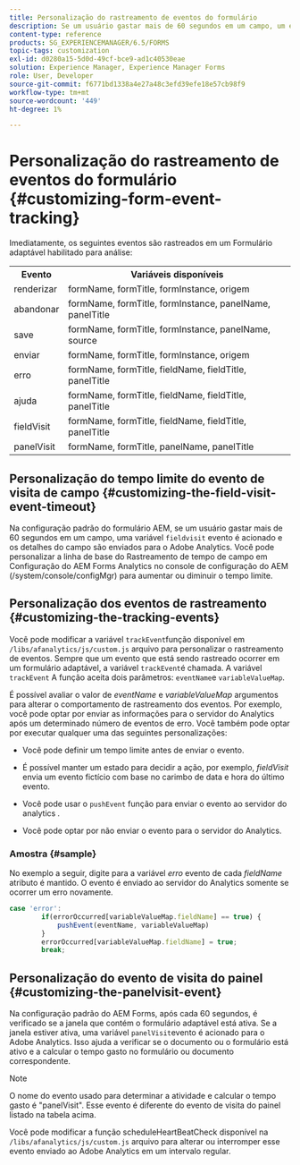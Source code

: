 ```yaml
---
title: Personalização do rastreamento de eventos do formulário
description: Se um usuário gastar mais de 60 segundos em um campo, um evento fieldvisit é acionado e os detalhes do campo são enviados ao Adobe SiteCatalyst.
content-type: reference
products: SG_EXPERIENCEMANAGER/6.5/FORMS
topic-tags: customization
exl-id: d0280a15-5d0d-49cf-bce9-ad1c40530eae
solution: Experience Manager, Experience Manager Forms
role: User, Developer
source-git-commit: f6771bd1338a4e27a48c3efd39efe18e57cb98f9
workflow-type: tm+mt
source-wordcount: '449'
ht-degree: 1%

---
```


# Personalização do rastreamento de eventos do formulário {#customizing-form-event-tracking}

Imediatamente, os seguintes eventos são rastreados em um Formulário adaptável habilitado para análise:

<table>
 <tbody>
  <tr>
   <th>Evento</th>
   <th>Variáveis disponíveis</th>
  </tr>
  <tr>
   <td>renderizar</td>
   <td>formName, formTitle, formInstance, origem</td>
  </tr>
  <tr>
   <td>abandonar</td>
   <td>formName, formTitle, formInstance, panelName, panelTitle</td>
  </tr>
  <tr>
   <td>save</td>
   <td>formName, formTitle, formInstance, panelName, source</td>
  </tr>
  <tr>
   <td>enviar</td>
   <td>formName, formTitle, formInstance, origem</td>
  </tr>
  <tr>
   <td>erro</td>
   <td>formName, formTitle, fieldName, fieldTitle, panelTitle</td>
  </tr>
  <tr>
   <td>ajuda</td>
   <td>formName, formTitle, fieldName, fieldTitle, panelTitle</td>
  </tr>
  <tr>
   <td>fieldVisit</td>
   <td>formName, formTitle, fieldName, fieldTitle, panelTitle<br /> </td>
  </tr>
  <tr>
   <td>panelVisit</td>
   <td>formName, formTitle, panelName, panelTitle</td>
  </tr>
 </tbody>
</table>

## Personalização do tempo limite do evento de visita de campo {#customizing-the-field-visit-event-timeout}

Na configuração padrão do formulário AEM, se um usuário gastar mais de 60 segundos em um campo, uma variável `fieldvisit` evento é acionado e os detalhes do campo são enviados para o Adobe Analytics. Você pode personalizar a linha de base do Rastreamento de tempo de campo em Configuração do AEM Forms Analytics no console de configuração do AEM (/system/console/configMgr) para aumentar ou diminuir o tempo limite.

## Personalização dos eventos de rastreamento {#customizing-the-tracking-events}

Você pode modificar a variável `trackEvent`função disponível em `/libs/afanalytics/js/custom.js` arquivo para personalizar o rastreamento de eventos. Sempre que um evento que está sendo rastreado ocorrer em um formulário adaptável, a variável `trackEvent`é chamada. A variável `trackEvent` A função aceita dois parâmetros: `eventName`e `variableValueMap`.

É possível avaliar o valor de *eventName* e *variableValueMap* argumentos para alterar o comportamento de rastreamento dos eventos. Por exemplo, você pode optar por enviar as informações para o servidor do Analytics após um determinado número de eventos de erro. Você também pode optar por executar qualquer uma das seguintes personalizações:

* Você pode definir um tempo limite antes de enviar o evento.
* É possível manter um estado para decidir a ação, por exemplo, *fieldVisit* envia um evento fictício com base no carimbo de data e hora do último evento.
* Você pode usar o `pushEvent` função para enviar o evento ao servidor do analytics *.*

* Você pode optar por não enviar o evento para o servidor do Analytics.

### Amostra {#sample}

No exemplo a seguir, digite para a variável *erro* evento de cada *fieldName* atributo é mantido. O evento é enviado ao servidor do Analytics somente se ocorrer um erro novamente.

```javascript
case 'error':
        if(errorOccurred[variableValueMap.fieldName] == true) {
            pushEvent(eventName, variableValueMap)
        }
        errorOccurred[variableValueMap.fieldName] = true;
        break;
```

## Personalização do evento de visita do painel {#customizing-the-panelvisit-event}

Na configuração padrão do AEM Forms, após cada 60 segundos, é verificado se a janela que contém o formulário adaptável está ativa. Se a janela estiver ativa, uma variável `panelVisit`evento é acionado para o Adobe Analytics. Isso ajuda a verificar se o documento ou o formulário está ativo e a calcular o tempo gasto no formulário ou documento correspondente.

>[!NOTE]
>
>O nome do evento usado para determinar a atividade e calcular o tempo gasto é &quot;panelVisit&quot;. Esse evento é diferente do evento de visita do painel listado na tabela acima.

Você pode modificar a função scheduleHeartBeatCheck disponível na `/libs/afanalytics/js/custom.js` arquivo para alterar ou interromper esse evento enviado ao Adobe Analytics em um intervalo regular.
